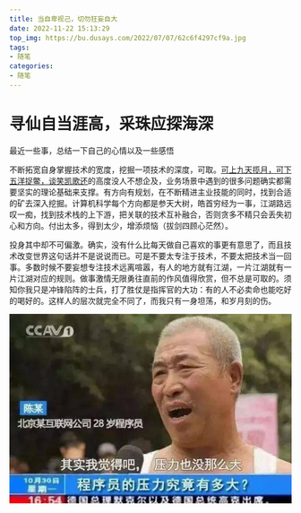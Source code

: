 ```yaml
---
title: 当自卑视己，切勿狂妄自大
date: 2022-11-22 15:13:29
top_img: https://bu.dusays.com/2022/07/07/62c6f4297cf9a.jpg
tags:
- 随笔
categories:
- 随笔
---
```


# 寻仙自当涯高，采珠应探海深

最近一些事，总结一下自己的心情以及一些感悟

不断拓宽自身掌握技术的宽度，挖掘一项技术的深度，可取。[可上九天揽月，可下五洋捉鳖，谈笑凯歌还](https://baike.baidu.com/item/%E6%B0%B4%E8%B0%83%E6%AD%8C%E5%A4%B4%C2%B7%E9%87%8D%E4%B8%8A%E4%BA%95%E5%86%88%E5%B1%B1/5962096?fr=aladdin)的高度没人不想企及，业务场景中遇到的很多问题确实都需要坚实的理论基础来支撑。有方向有规划，在不断精进主业技能的同时，找到合适的矿去深入挖掘。计算机科学每个方向都是参天大树，皓首穷经为一事，江湖路远叹一痴，找到技术栈的上下游，把关联的技术互补融合，否则贪多不精只会丢失初心和方向。付出太多，得到太少，增添烦恼（拔剑四顾心茫然）。

投身其中却不可偏激。确实，没有什么比每天做自己喜欢的事更有意思了，而且技术改变世界这句话并不是说说而已。可是不要太专注于技术，不要太把技术当一回事。多数时候不要妄想专注技术远离喧嚣，有人的地方就有江湖，一片江湖就有一片江湖对应的规则。做事激情无限勇往直前的作风值得欣赏，但不总是可取的。须知你我只是冲锋陷阵的士兵，打了胜仗是指挥官的大功：有的人不必卖命也能吃好的喝好的。这样人的层次就完全不同了，而我只有一身坦荡，和岁月刻的伤。

![](2022-11-21/no.jpeg)

